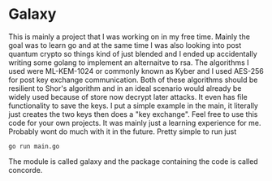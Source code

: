 # Galaxy
This is mainly a project that I was working on in my free time.
Mainly the goal was to learn go and at the same time I was also looking into post quantum crypto so things kind of just blended and I ended up accidentally writing some golang to implement an alternaitve to rsa.
The algorithms I used were ML-KEM-1024 or commonly known as Kyber and I used AES-256 for post key exchange communication. Both of these algorithms should be resilient to Shor's algorithm and in an ideal scenario would already be widely used because of store now decrypt later attacks.
It even has file functionality to save the keys. I put a simple example in the main, it literally just creates the two keys then does a "key exchange". Feel free to use this code for your own projects. It was mainly just a learning experience for me. Probably wont do much with it in the future.
Pretty simple to run just
```
go run main.go
```
The module is called galaxy and the package containing the code is called concorde.

